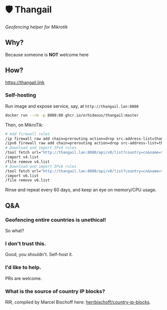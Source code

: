 # 🛡️ Thangail
_Geofencing helper for Mikrotik_

## Why?
Because someone is **NOT** welcome here

## How?
https://thangail.link

### Self-hosting
Run image and expose service, say, at `http://thangail.lan:8080`
```sh
docker run --rm -p 8080:80 ghcr.io/orhideous/thangail:master
```
Then, on MikroTik:
```sh
# Add firewall rules
/ip firewall raw add chain=prerouting action=drop src-address-list=thangail
/ipv6 firewall raw add chain=prerouting action=drop src-address-list=thangail
# Download and import IPv4 rules 
/tool fetch url="http://thangail.lan:8080/api/v0/list?country=cn&name=thangail&timeout=60d&version=v4" dst-path=v4.list
/import v4.list
/file remove v4.list
# Download and import IPv6 rules 
/tool fetch url="http://thangail.lan:8080/api/v0/list?country=cn&name=thangail&timeout=60d&version=v6" dst-path=v6.list
/import v6.list
/file remove v6.list
```
Rinse and repeat every 60 days, and keep an eye on memory/CPU usage.

## Q&A

### Geofencing entire countries is unethical!
So what?

### I don't trust this.
Good, you shouldn't. Self-host it.

### I'd like to help.
PRs are welcome.

### What is the source of country IP blocks?

RIR, compiled by Marcel Bischoff here: [herrbischoff/country-ip-blocks](https://github.com/herrbischoff/country-ip-blocks).
